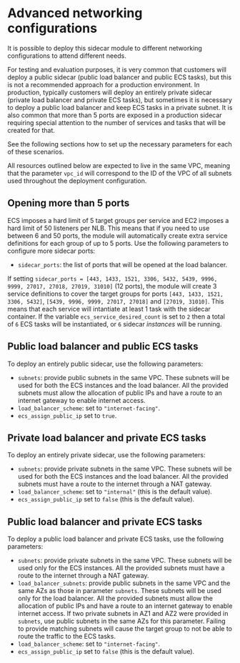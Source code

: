 # Advanced networking configurations

It is possible to deploy this sidecar module to different networking configurations to attend different needs.

For testing and evaluation purposes, it is very common that customers will deploy a public sidecar
(public load balancer and public ECS tasks), but this is not a recommended approach for a production
environment. In production, typically customers will deploy an entirely private sidecar (private load 
balancer and private ECS tasks), but sometimes it is necessary to deploy a public load balancer and
keep ECS tasks in a private subnet. It is also common that more than 5 ports are exposed in a
production sidecar requiring special attention to the number of services and tasks that will
be created for that.

See the following sections how to set up the necessary parameters for each of these scenarios.

All resources outlined below are expected to live in the same VPC, meaning that the parameter
`vpc_id` will correspond to the ID of the VPC of all subnets used throughout the deployment 
configuration.

## Opening more than 5 ports

ECS imposes a hard limit of 5 target groups per service and EC2 imposes a hard limit of 50 listeners
per NLB. This means that if you need to use between 6 and 50 ports, the module will
automatically create extra service definitions for each group of up to 5 ports. Use the following
parameters to configure more sidecar ports:

* `sidecar_ports`: the list of ports that will be opened at the load balancer.

If setting `sidecar_ports = [443, 1433, 1521, 3306, 5432, 5439, 9996, 9999, 27017, 27018, 27019, 31010]`
(12 ports), the module will create 3 service definitions to cover the target groups for ports
`[443, 1433, 1521, 3306, 5432]`, `[5439, 9996, 9999, 27017, 27018]` and `[27019, 31010]`. This
means that each service will intantiate at least 1 task with the sidecar container.
If the variable `ecs_service_desired_count` is set to `2` then a total of `6` ECS
tasks will be instantiated, or `6` sidecar *instances* will be running.

## Public load balancer and public ECS tasks

To deploy an entirely public sidecar, use the following parameters:

* `subnets`: provide public subnets in the same VPC. These subnets will be used for both the ECS
instances and the load balancer. All the provided subnets must allow the allocation of public IPs
and have a route to an internet gateway to enable internet access.
* `load_balancer_scheme`: set to `"internet-facing"`.
* `ecs_assign_public_ip` set to `true`.

## Private load balancer and private ECS tasks

To deploy an entirely private sidecar, use the following parameters:

* `subnets`: provide private subnets in the same VPC. These subnets will be used for both the ECS
instances and the load balancer. All the provided subnets must have a route to the internet
through a NAT gateway.
* `load_balancer_scheme`: set to `"internal"` (this is the default value).
* `ecs_assign_public_ip` set to `false` (this is the default value).

## Public load balancer and private ECS tasks

To deploy a public load balancer and private ECS tasks, use the following parameters:

* `subnets`: provide private subnets in the same VPC. These subnets will be used only for the ECS
instances. All the provided subnets must have a route to the internet through a NAT gateway.
* `load_balancer_subnets`: provide public subnets in the same VPC and the same AZs as those in
parameter `subnets`. These subnets will be used only for the load balancer. All the provided 
subnets must allow the allocation of public IPs and have a route to an internet gateway to 
enable internet access. If two private subnets in AZ1 and AZ2 were provided in `subnets`, use
public subnets in the same AZs for this parameter. Failing to provide matching subnets will
cause the target group to not be able to route the traffic to the ECS tasks.
* `load_balancer_scheme`: set to `"internet-facing"`.
* `ecs_assign_public_ip` set to `false` (this is the default value).
